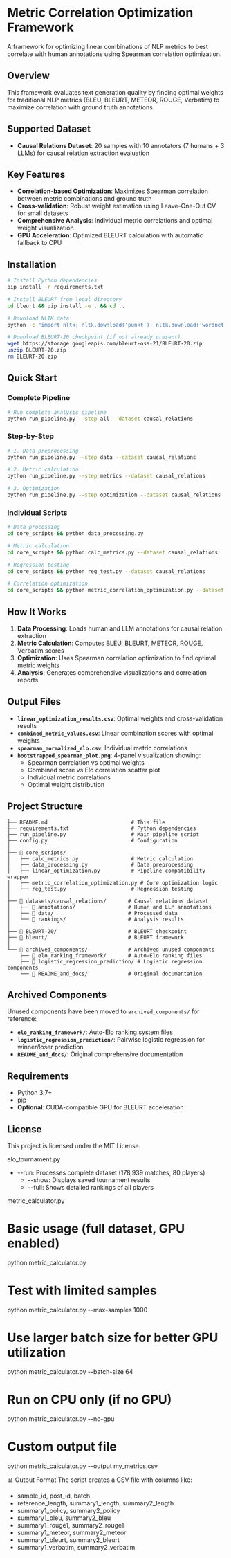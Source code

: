 # Metric Correlation Optimization Framework

A framework for optimizing linear combinations of NLP metrics to best correlate with human annotations using Spearman correlation optimization.

## Overview

This framework evaluates text generation quality by finding optimal weights for traditional NLP metrics (BLEU, BLEURT, METEOR, ROUGE, Verbatim) to maximize correlation with ground truth annotations.

## Supported Dataset

- **Causal Relations Dataset**: 20 samples with 10 annotators (7 humans + 3 LLMs) for causal relation extraction evaluation

## Key Features

- **Correlation-based Optimization**: Maximizes Spearman correlation between metric combinations and ground truth
- **Cross-validation**: Robust weight estimation using Leave-One-Out CV for small datasets
- **Comprehensive Analysis**: Individual metric correlations and optimal weight visualization
- **GPU Acceleration**: Optimized BLEURT calculation with automatic fallback to CPU

## Installation

```bash
# Install Python dependencies
pip install -r requirements.txt

# Install BLEURT from local directory
cd bleurt && pip install -e . && cd ..

# Download NLTK data
python -c "import nltk; nltk.download('punkt'); nltk.download('wordnet'); nltk.download('omw-1.4')"

# Download BLEURT-20 checkpoint (if not already present)
wget https://storage.googleapis.com/bleurt-oss-21/BLEURT-20.zip
unzip BLEURT-20.zip
rm BLEURT-20.zip
```

## Quick Start

### Complete Pipeline
```bash
# Run complete analysis pipeline
python run_pipeline.py --step all --dataset causal_relations
```

### Step-by-Step
```bash
# 1. Data preprocessing
python run_pipeline.py --step data --dataset causal_relations

# 2. Metric calculation
python run_pipeline.py --step metrics --dataset causal_relations

# 3. Optimization
python run_pipeline.py --step optimization --dataset causal_relations
```

### Individual Scripts
```bash
# Data processing
cd core_scripts && python data_processing.py

# Metric calculation
cd core_scripts && python calc_metrics.py --dataset causal_relations

# Regression testing
cd core_scripts && python reg_test.py --dataset causal_relations

# Correlation optimization
cd core_scripts && python metric_correlation_optimization.py --dataset causal_relations
```

## How It Works

1. **Data Processing**: Loads human and LLM annotations for causal relation extraction
2. **Metric Calculation**: Computes BLEU, BLEURT, METEOR, ROUGE, Verbatim scores
3. **Optimization**: Uses Spearman correlation optimization to find optimal metric weights
4. **Analysis**: Generates comprehensive visualizations and correlation reports

## Output Files

- **`linear_optimization_results.csv`**: Optimal weights and cross-validation results
- **`combined_metric_values.csv`**: Linear combination scores with optimal weights
- **`spearman_normalized_elo.csv`**: Individual metric correlations
- **`bootstrapped_spearman_plot.png`**: 4-panel visualization showing:
  - Spearman correlation vs optimal weights
  - Combined score vs Elo correlation scatter plot
  - Individual metric correlations
  - Optimal weight distribution

## Project Structure

```
├── README.md                           # This file
├── requirements.txt                    # Python dependencies
├── run_pipeline.py                     # Main pipeline script
├── config.py                           # Configuration
│
├── 📁 core_scripts/
│   ├── calc_metrics.py                 # Metric calculation
│   ├── data_processing.py              # Data preprocessing
│   ├── linear_optimization.py          # Pipeline compatibility wrapper
│   ├── metric_correlation_optimization.py # Core optimization logic
│   └── reg_test.py                     # Regression testing
│
├── 📁 datasets/causal_relations/       # Causal relations dataset
│   ├── 📁 annotations/                 # Human and LLM annotations
│   ├── 📁 data/                        # Processed data
│   └── 📁 rankings/                    # Analysis results
│
├── 📁 BLEURT-20/                       # BLEURT checkpoint
├── 📁 bleurt/                          # BLEURT framework
│
└── 📁 archived_components/             # Archived unused components
    ├── 📁 elo_ranking_framework/       # Auto-Elo ranking files
    ├── 📁 logistic_regression_prediction/ # Logistic regression components
    └── 📁 README_and_docs/             # Original documentation
```

## Archived Components

Unused components have been moved to `archived_components/` for reference:

- **`elo_ranking_framework/`**: Auto-Elo ranking system files
- **`logistic_regression_prediction/`**: Pairwise logistic regression for winner/loser prediction
- **`README_and_docs/`**: Original comprehensive documentation

## Requirements

- Python 3.7+
- pip
- **Optional**: CUDA-compatible GPU for BLEURT acceleration

## License

This project is licensed under the MIT License.




elo_tournament.py
- --run: Processes complete dataset (178,939 matches,
  80 players)
  - --show: Displays saved tournament results
  - --full: Shows detailed rankings of all players




metric_calculator.py
  # Basic usage (full dataset, GPU enabled)
  python metric_calculator.py

  # Test with limited samples
  python metric_calculator.py --max-samples 1000

  # Use larger batch size for better GPU utilization
  python metric_calculator.py --batch-size 64

  # Run on CPU only (if no GPU)
  python metric_calculator.py --no-gpu

  # Custom output file
  python metric_calculator.py --output my_metrics.csv

  📊 Output Format
  The script creates a CSV file with columns like:
  - sample_id, post_id, batch
  - reference_length, summary1_length, summary2_length
  - summary1_policy, summary2_policy
  - summary1_bleu, summary2_bleu
  - summary1_rouge1, summary2_rouge1
  - summary1_meteor, summary2_meteor
  - summary1_bleurt, summary2_bleurt
  - summary1_verbatim, summary2_verbatim